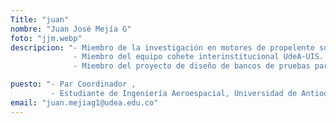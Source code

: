 ```yaml
---
Title: "juan"
nombre: "Juan José Mejía G"
foto: "jjm.webp"
descripcion: "- Miembro de la investigación en motores de propelente sólido.
              - Miembro del equipo cohete interinstitucional UdeA-UIS.
			  - Miembro del proyecto de diseño de bancos de pruebas para motores de cohete del semillero Delta-V."

puesto: "- Par Coordinador , 
         - Estudiante de Ingeniería Aeroespacial, Universidad de Antioquia"
email: "juan.mejiag1@udea.edu.co"
---
```

